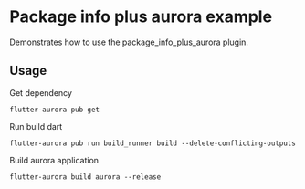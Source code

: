 # Package info plus aurora example

Demonstrates how to use the package_info_plus_aurora plugin.

## Usage

Get dependency

```shell
flutter-aurora pub get
```

Run build dart

```shell
flutter-aurora pub run build_runner build --delete-conflicting-outputs
```

Build aurora application

```shell
flutter-aurora build aurora --release
```
